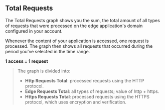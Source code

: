 ## Total Requests

The Total Requests graph shows you the sum, the total amount of all types of requests that were processed on the edge application's domain configured in your account.

Whenever the content of your application is accessed, one request is processed. The graph then shows all requests that occurred during the period you've selected in the time range.

**1 access = 1 request**

> The graph is divided into:
>
> - **Http Requests Total**: processed requests using the HTTP protocol.
> - **Edge Requests Total**: all types of requests; value of http + https.
> - **Https Requests Total**: processed requests using the HTTPS protocol, which uses encryption and verification.